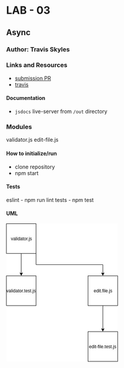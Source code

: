 # LAB - 03

## Async

### Author: Travis Skyles

### Links and Resources
* [submission PR](http://xyz.com)
* [travis](https://travis-ci.com/tskyles-401-advanced-javascript/401-lab-03)

#### Documentation
- `jsdocs` live-server from `/out` directory

### Modules
  validator.js
  edit-file.js

#### How to initialize/run
- clone repository
- npm start
  
#### Tests
eslint - npm run lint
tests - npm test

#### UML
![](assets/uml-lab03.jpg)